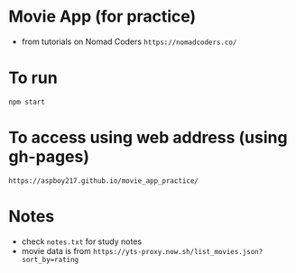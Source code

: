 # Movie App (for practice)

- from tutorials on Nomad Coders
```https://nomadcoders.co/```

# To run
```npm start```

# To access using web address (using gh-pages)
```https://aspboy217.github.io/movie_app_practice/```

# Notes
- check ```notes.txt``` for study notes
- movie data is from 
```https://yts-proxy.now.sh/list_movies.json?sort_by=rating```
